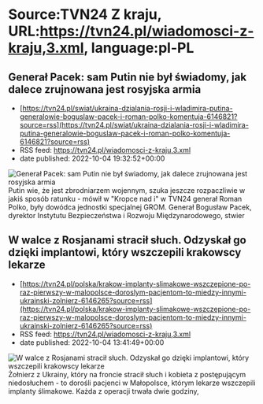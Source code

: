 # Source:TVN24 Z kraju, URL:https://tvn24.pl/wiadomosci-z-kraju,3.xml, language:pl-PL

## Generał Pacek: sam Putin nie był świadomy, jak dalece zrujnowana jest rosyjska armia
 - [https://tvn24.pl/swiat/ukraina-dzialania-rosji-i-wladimira-putina-generalowie-boguslaw-pacek-i-roman-polko-komentuja-6146821?source=rss](https://tvn24.pl/swiat/ukraina-dzialania-rosji-i-wladimira-putina-generalowie-boguslaw-pacek-i-roman-polko-komentuja-6146821?source=rss)
 - RSS feed: https://tvn24.pl/wiadomosci-z-kraju,3.xml
 - date published: 2022-10-04 19:32:52+00:00

<img alt="Generał Pacek: sam Putin nie był świadomy, jak dalece zrujnowana jest rosyjska armia" src="https://tvn24.pl/najnowsze/cdn-zdjecie-qfctva-siergiej-szojgu-i-wladimir-putin-6086359/alternates/LANDSCAPE_1280" />
    Putin wie, że jest zbrodniarzem wojennym, szuka jeszcze rozpaczliwie w jakiś sposób ratunku - mówił w "Kropce nad i" w TVN24 generał Roman Polko, były dowódca jednostki specjalnej GROM. Generał Bogusław Pacek, dyrektor Instytutu Bezpieczeństwa i Rozwoju Międzynarodowego, stwier

## W walce z Rosjanami stracił słuch. Odzyskał go dzięki implantowi, który wszczepili krakowscy lekarze
 - [https://tvn24.pl/polska/krakow-implanty-slimakowe-wszczepione-po-raz-pierwszy-w-malopolsce-doroslym-pacjentom-to-miedzy-innymi-ukrainski-zolnierz-6146265?source=rss](https://tvn24.pl/polska/krakow-implanty-slimakowe-wszczepione-po-raz-pierwszy-w-malopolsce-doroslym-pacjentom-to-miedzy-innymi-ukrainski-zolnierz-6146265?source=rss)
 - RSS feed: https://tvn24.pl/wiadomosci-z-kraju,3.xml
 - date published: 2022-10-04 13:41:49+00:00

<img alt="W walce z Rosjanami stracił słuch. Odzyskał go dzięki implantowi, który wszczepili krakowscy lekarze" src="https://tvn24.pl/najnowsze/cdn-zdjecie-07qyyl-pierwsza-w-malopolsce-operacja-wszczepienia-implantu-slimakowego-u-doroslego-pacjenta-6146131/alternates/LANDSCAPE_1280" />
    Żołnierz z Ukrainy, który na froncie stracił słuch i kobieta z postępującym niedosłuchem - to dorośli pacjenci w Małopolsce, którym lekarze wszczepili implanty ślimakowe. Każda z operacji trwała dwie godziny, 

